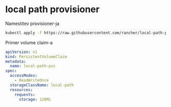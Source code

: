 # local path provisioner

Namestitev provisioner-ja

```sh
kubectl apply -f https://raw.githubusercontent.com/rancher/local-path-provisioner/v0.0.22/deploy/local-path-storage.yaml
```

Primer volume claim-a

```yml
apiVersion: v1
kind: PersistentVolumeClaim
metadata:
  name: local-path-pvc
spec:
  accessModes:
    - ReadWriteOnce
  storageClassName: local-path
  resources:
    requests:
      storage: 128Mi
```
